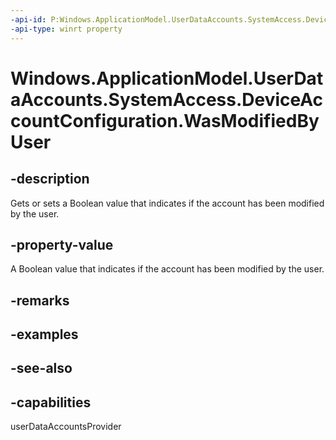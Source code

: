 ```yaml
---
-api-id: P:Windows.ApplicationModel.UserDataAccounts.SystemAccess.DeviceAccountConfiguration.WasModifiedByUser
-api-type: winrt property
---
```


<!-- Property syntax
public bool WasModifiedByUser { get;  set; }
-->

# Windows.ApplicationModel.UserDataAccounts.SystemAccess.DeviceAccountConfiguration.WasModifiedByUser

## -description
Gets or sets a Boolean value that indicates if the account has been modified by the user.

## -property-value
A Boolean value that indicates if the account has been modified by the user.

## -remarks

## -examples

## -see-also


## -capabilities
userDataAccountsProvider
